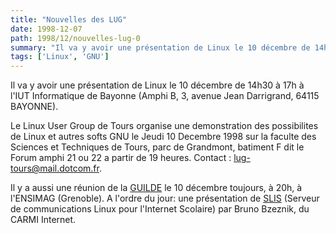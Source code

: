 ```yaml
---
title: "Nouvelles des LUG"
date: 1998-12-07
path: 1998/12/nouvelles-lug-0
summary: "Il va y avoir une présentation de Linux le 10 décembre de 14h30 à 17h à l'IUT Informatique de Bayonne (Amphi B, 3, avenue Jean Darrigrand, 64115 BAYONNE)."
tags: ['Linux', 'GNU']
---
```


<P>
Il va y avoir une présentation de Linux le 10 décembre de 14h30 à 17h
à l'IUT Informatique de Bayonne (Amphi B,  3, avenue Jean Darrigrand,
64115 BAYONNE).
</P>

<P>
Le Linux User Group de Tours  organise une demonstration des possibilites
de Linux et autres softs GNU le Jeudi 10 Decembre 1998 sur la faculte
des Sciences et Techniques de Tours, parc de Grandmont, batiment
F dit le Forum amphi 21 ou 22 a partir de 19 heures.  Contact : <A HREF="mailto:lug-tours@mail.dotcom.fr">lug-tours@mail.dotcom.fr</A>.
</P>

<P>
Il y a aussi une réunion de la <A HREF="http://www.guilde.asso.fr/">GUILDE</A> le 10 décembre toujours,
à 20h, à l'ENSIMAG (Grenoble).  A l'ordre du jour: une présentation de <A HREF="http://www.ac-grenoble.fr/carmi-internet/slis/index.html">SLIS</A>
(Serveur de communications Linux pour l'Internet Scolaire) par Bruno
Bzeznik, du CARMI Internet.
</P>


